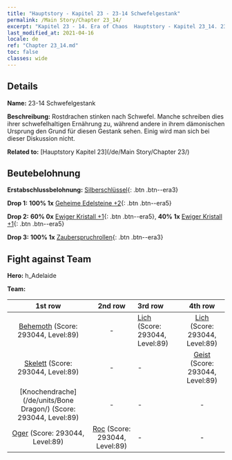 ```yaml
---
title: "Hauptstory - Kapitel 23 - 23-14 Schwefelgestank"
permalink: /Main Story/Chapter 23_14/
excerpt: "Kapitel 23 - 14. Era of Chaos  Hauptstory - Kapitel 23_14. 23-14 Schwefelgestank"
last_modified_at: 2021-04-16
locale: de
ref: "Chapter 23_14.md"
toc: false
classes: wide
---
```


## Details

 **Name:** 23-14 Schwefelgestank

 **Beschreibung:** Rostdrachen stinken nach Schwefel. Manche schreiben dies ihrer schwefelhaltigen Ernährung zu, während andere in ihrem dämonischen Ursprung den Grund für diesen Gestank sehen. Einig wird man sich bei dieser Diskussion nicht.

 **Related to:** [Hauptstory Kapitel 23](/de/Main Story/Chapter 23/)

## Beutebelohnung

 **Erstabschlussbelohnung:** [Silberschlüssel](/de/Items/con_693/){: .btn .btn--era3}

 **Drop 1:** **100% 1x** [Geheime Edelsteine +2](/de/Items/mat_79/){: .btn .btn--era5}

 **Drop 2:** **60% 0x** [Ewiger Kristall +1](/de/Items/mat_73/){: .btn .btn--era5}, **40% 1x** [Ewiger Kristall +1](/de/Items/mat_73/){: .btn .btn--era5}

 **Drop 3:** **100% 1x** [Zauberspruchrollen](/de/Items/con_694/){: .btn .btn--era3}


## Fight against Team
 **Hero:** h_Adelaide

 **Team:**


  | 1st row | 2nd row | 3rd row | 4th row |
  |:----:|:----:|:----|:----:|
  | [Behemoth](/de/units/Behemoth/) (Score: 293044, Level:89)  | - | [Lich](/de/units/Lich/) (Score: 293044, Level:89)  | [Lich](/de/units/Lich/) (Score: 293044, Level:89)  |
  | [Skelett](/de/units/Skeleton/) (Score: 293044, Level:89)  | - | - | [Geist](/de/units/Wight/) (Score: 293044, Level:89)  |
  | [Knochendrache](/de/units/Bone Dragon/) (Score: 293044, Level:89)  | - | - | - |
  | [Oger](/de/units/Ogre/) (Score: 293044, Level:89)  | [Roc](/de/units/Roc/) (Score: 293044, Level:89)  | - | - |


